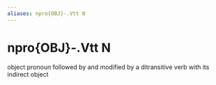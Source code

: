 ```yaml
---
aliases: npro{OBJ}-.Vtt N
---
```

# npro{OBJ}-.Vtt N

object pronoun followed by and modified by a ditransitive verb with its indirect object
